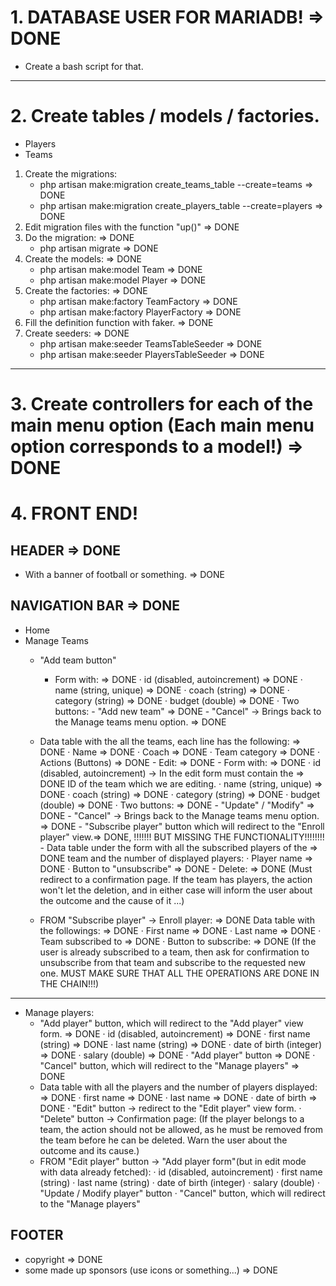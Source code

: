 # 1. DATABASE USER FOR MARIADB! => DONE
- Create a bash script for that.

---

# 2. Create tables / models / factories.
- Players
- Teams

1. Create the migrations:
    - php artisan make:migration create_teams_table --create=teams => DONE
    - php artisan make:migration create_players_table --create=players => DONE
2. Edit migration files with the function "up()" => DONE
3. Do the migration: => DONE
    - php artisan migrate => DONE
4. Create the models: => DONE
    - php artisan make:model Team => DONE
    - php artisan make:model Player => DONE
5. Create the factories: => DONE
    - php artisan make:factory TeamFactory => DONE
    - php artisan make:factory PlayerFactory => DONE
6. Fill the definition function with faker. => DONE
7. Create seeders: => DONE
    - php artisan make:seeder TeamsTableSeeder => DONE
    - php artisan make:seeder PlayersTableSeeder => DONE

---

# 3. Create controllers for each of the main menu option (Each main menu option corresponds to a model!) => DONE

# 4. FRONT END!
## HEADER => DONE
- With a banner of football or something. => DONE

## NAVIGATION BAR => DONE

- Home
- Manage Teams
    - "Add team button"
        - Form with: => DONE
            · id (disabled, autoincrement) => DONE
            · name (string, unique) => DONE
            · coach (string) => DONE
            · category (string) => DONE
            · budget (double) => DONE
            · Two buttons:
                - "Add new team" => DONE
                - "Cancel" -> Brings back to the Manage teams menu option. => DONE
    - Data table with the all the teams, each line has the following: => DONE
        · Name => DONE
        · Coach => DONE
        · Team category => DONE
        · Actions (Buttons) => DONE
            - Edit: => DONE
                - Form with: => DONE
                    · id (disabled, autoincrement) -> In the edit form must contain the => DONE
                                                      ID of the team which we are editing.
                    · name (string, unique) => DONE
                    · coach (string) => DONE
                    · category (string) => DONE
                    · budget (double) => DONE
                    · Two buttons: => DONE
                        - "Update" / "Modify" => DONE
                        - "Cancel" -> Brings back to the Manage teams menu option. => DONE
                - "Subscribe player" button which will redirect to the "Enroll player" view.=> DONE, !!!!!!! BUT MISSING THE FUNCTIONALITY!!!!!!!!
                - Data table under the form with all the subscribed players of the => DONE
                  team and the number of displayed players:
                    · Player name => DONE
                    · Button to "unsubscribe" => DONE
            - Delete: => DONE
                (Must redirect to a confirmation page. If the team has players,
                the action won't let the deletion, and in either case will inform
                the user about the outcome and the cause of it ...)

    - FROM "Subscribe player" -> Enroll player: => DONE
        Data table with the followings: => DONE
            · First name => DONE
            · Last name => DONE
            · Team subscribed to => DONE
            · Button to subscribe: => DONE
                (If the user is already subscribed to a team, then ask for confirmation to
                unsubscribe from that team and subscribe to the requested new one.
                MUST MAKE SURE THAT ALL THE OPERATIONS ARE DONE IN THE CHAIN!!!)

---

- Manage players:
    - "Add player" button, which will redirect to the "Add player" view form. => DONE
            · id (disabled, autoincrement) => DONE
            · first name (string) => DONE
            · last name (string) => DONE
            · date of birth (integer) => DONE
            · salary (double) => DONE
            · "Add player" button => DONE
            · "Cancel" button, which will redirect to the "Manage players" => DONE
    - Data table with all the players and the number of players displayed: => DONE
        · first name => DONE
        · last name => DONE
        · date of birth => DONE
        · "Edit" button -> redirect to the "Edit player" view form.
        · "Delete" button -> Confirmation page:
                                (If the player belongs to a team, the action
                                should not be allowed, as he must be removed
                                from the team before he can be deleted.
                                Warn the user about the outcome and its cause.)
    - FROM "Edit player" button -> "Add player form"(but in edit mode with data already fetched):
        · id (disabled, autoincrement)
        · first name (string)
        · last name (string)
        · date of birth (integer)
        · salary (double)
        · "Update / Modify player" button
        · "Cancel" button, which will redirect to the "Manage players"

## FOOTER
- copyright => DONE
- some made up sponsors (use icons or something...) => DONE



